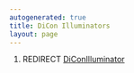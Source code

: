 ```yaml
---
autogenerated: true
title: DiCon Illuminators
layout: page
---
```


1.  REDIRECT [DiConIlluminator](DiConIlluminator "wikilink")
